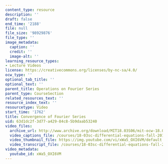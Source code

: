 ```yaml
---
content_type: resource
description: ''
draft: false
end_time: '2188'
file: null
file_size: '98929876'
file_type: ''
image_metadata:
  caption: ''
  credit: ''
  image-alt: ''
learning_resource_types:
- Lecture Videos
license: https://creativecommons.org/licenses/by-nc-sa/4.0/
ocw_type: ''
optional_tab_title: ''
optional_text: ''
parent_title: Operations on Fourier Series
parent_type: CourseSection
related_resources_text: ''
resource_index_text: ''
resourcetype: Video
start_time: '1762'
title: Convergence of Fourier Series
uid: 63d1dc2f-3d77-a429-84c8-5b9daab53240
video_files:
  archive_url: http://www.archive.org/download/MIT18.03S06/mit-ocw-18.03-lec16-17mar2003-220k_512kb.mp4
  video_captions_file: /courses/18-03sc-differential-equations-fall-2011/c8074aae107a553fb12f9a5336af9015_xWa5_OXI6VM.vtt
  video_thumbnail_file: https://img.youtube.com/vi/xWa5_OXI6VM/default.jpg
  video_transcript_file: /courses/18-03sc-differential-equations-fall-2011/c6384922d01c1b8d410661678451fdff_xWa5_OXI6VM.pdf
video_metadata:
  youtube_id: xWa5_OXI6VM
---
```


